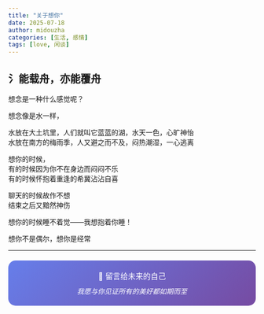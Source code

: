 ```yaml
---
title: "关于想你"
date: 2025-07-18
author: midouzha
categories: [生活, 感情]
tags: [love, 闲谈]
---
```


## 氵能载舟，亦能覆舟 

  想念是一种什么感觉呢？

  想念像是水一样，

  水放在大土坑里，人们就叫它蓝蓝的湖，水天一色，心旷神怡  
  水放在南方的梅雨季，人又避之而不及，闷热潮湿，一心逃离

  想你的时候，  
  有的时候因为你不在身边而闷闷不乐  
  有的时候怀抱着重逢的希冀沾沾自喜

  聊天的时候故作不想  
  结束之后又黯然神伤

  想你的时候睡不着觉——我想抱着你睡！

  想你不是偶尔，想你是经常

---

<div style="text-align: center; padding: 20px; background: linear-gradient(135deg, #667eea 0%, #764ba2 100%); border-radius: 15px; color: white; margin: 20px 0;">
  <p style="margin: 0; font-size: 1.1em;">💌 留言给未来的自己</p>
  <p style="margin: 10px 0 0 0; font-style: italic;">我愿与你见证所有的美好都如期而至</p>
</div>
